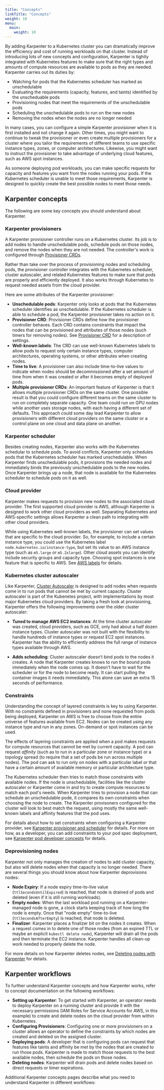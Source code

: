 ```yaml
---
title: "Concepts"
linkTitle: "Concepts"
weight: 10
menu:
  main:
    weight: 10
---
```


By adding Karpenter to a Kubernetes cluster you can dramatically improve the efficiency and cost of running workloads on that cluster.
Instead of introducing lots of new concepts and configuration, Karpenter is tightly integrated with Kubernetes features to make sure that the right types and amounts of compute resources are available to pods as they are needed.
Karpenter carries out its duties by:

* Watching for pods that the Kubernetes scheduler has marked as unschedulable
* Evaluating the requirements (capacity, features, and taints) identified by the unscheduable pods
* Provisioning nodes that meet the requirements of the unschedulable pods
* Scheduling the unschedulable pods to run on the new nodes
* Removing the nodes when the nodes are no longer needed

In many cases, you can configure a simple Karpenter provisioner when it is first installed and not change it again. 
Other times, you might want to continue to tweak the provisioner or even create multiple provisioners for a cluster where you tailor the requirements of different teams to use specific instance types, zones, or computer architectures.
Likewise, you might want to instruct the provisioner to take advantage of underlying cloud features, such as AWS spot instances.

As someone deploying pod workloads, you can make specific requests for capacity and features you want from the nodes running your pods.
If the Kubernetes scheduler is unable to meet those requirements, Karpenter is designed to quickly create the best possible nodes to meet those needs.

## Karpenter concepts

The following are some key concepts you should understand about Karpenter.

### Karpenter provisioners

A Karpenter provisioner controller runs on a Kubernetes cluster.
Its job is to add nodes to handle unschedulable pods, schedule pods on those nodes, and remove the nodes when they are not needed.
The controller's work is configured through [Provisioner CRDs](/docs/provisioner-crd/).

Rather than take over the process of provisioning nodes and scheduling pods, the provisioner controller integrates with the Kubernetes scheduler, cluster autoscaler, and related Kubernetes features to make sure that pods are properly and efficiently deployed.
It also works through Kubernetes to request needed assets from the cloud provider.

Here are some attributes of the Karpenter provisioner:

* **Unschedulable pods**: Karpenter only looks at pods that the Kubernetes scheduler identifies as unschedulable.
If the Kubernetes scheduler is able to schedule a pod, the Karpenter provisioner takes no action on it.
* **Provisioner CRD**: Provisioner CRDs define how the provisioner controller behaves.
Each CRD contains constraints that impact the nodes that can be provisioned and attributes of those nodes (such timers for removing nodes).
See [Provisioner CRD](/docs/provisioner-crd/) for a description of settings.
* **Well-known labels**: The CRD can use well-known Kubernetes labels to allow pods to request only certain instance types, computer architectures, operating systems, or other attributes when creating nodes.
* **Time to live**: A provisioner can also include time-to-live values to indicate when nodes should be decommissioned after a set amount of time from when it was created or after it becomes empty of deployed pods.
* **Multiple provisioner CRDs**: An important feature of Karpenter is that it allows multiple provisioner CRDs on the same cluster.
One possible result is that you could configure different teams on the same cluster to run on completely separate capacity.
One team could run on GPU nodes while another uses storage nodes, with each having a different set of defaults.
This approach could some day lead Karpenter to allow provisioners with different cloud providers on the same cluster or a control plane on one cloud and data plane on another.

### Karpenter scheduler

Besides creating nodes, Karpenter also works with the Kubernetes schedular to schedule pods.
To avoid conflicts, Karpenter only schedules pods that the Kubernetes scheduler has marked unschedulable.
When Karpenter finds unschedulable pods, it provisions the needed nodes and immediately binds the previously unschedulable pods to the new nodes.
Once Karpenter brings up a node, that node is available for the Kubernetes scheduler to schedule pods on it as well.

### Cloud provider
Karpenter makes requests to provision new nodes to the associated cloud provider.
The first supported cloud provider is AWS, although Karpenter is designed to work other cloud providers as well.
Separating Kubernetes and AWS-specific settings allows Karpenter a clean path to integrating with other cloud providers.

While using Kubernetes well-known labels, the provisioner can set values that are specific to the cloud provider.
So, for example, to include a certain instance type, you could use the Kubernetes label `node.kubernetes.io/instance-type`, but set its value to an AWS instance type (such as `m5.large` or `m5.2xlarge`).
Other cloud assets you can identify include security groups and capacity type.
Choosing spot instances is one feature that is specific to AWS.
See [AWS labels](/docs/cloud-providers/aws/) for details.

### Kubernetes cluster autoscaler
Like Karpenter, [Cluster Autoscaler](https://github.com/kubernetes/autoscaler/tree/master/cluster-autoscaler) is
designed to add nodes when requests come in to run pods that cannot be met by current capacity.
Cluster autoscaler is part of the Kubenetes project, with implementations by most major Kubernetes cloud providers.
By taking a fresh look at provisioning, Karpenter offers the following improvements over the older cluster autoscaler:

* **Tuned to manage AWS EC2 instances**: 
At the time cluster autoscaler was created, cloud providers, such as GCE, only had about a half dozen instance types.
Cluster autoscaler was not built with the flexibility to handle hundreds of instance types or request EC2 spot instances.
Karpenter has the ability to efficiently address the full range of instance types available through AWS.

* **Adds scheduling**: Cluster autoscaler doesn’t bind pods to the nodes it creates.
A node that Karpenter creates knows to run the bound pods immediately when the node comes up.
It doesn't have to wait for the scheduler or for the node to become ready.
It can start pulling the container images it needs immediately.
This alone can save an extra 15 seconds of performance.

### Constraints
Understanding the concept of layered constraints is key to using Karpenter.
With no constraints defined in provisioners and none requested from pods being deployed, Karpenter on AWS is free to choose from the entire universe of features available from EC2.
Nodes can be created using any instance type and run in any zones.
On-demand or spot instances can be used.

The effects of layering constraints are applied when a pod makes requests for compute resources that cannot be met by current capacity.
A pod can request *affinity* (such as to run in a particular zone or instance type) or a topology spread (to require that a set of pods be run across multiple nodes).
The pod can ask to run only on nodes with a particular label or that have a certain amount of available memory or particular architecture type.

The Kubernetes scheduler then tries to match those constraints with available nodes.
If the node is unschedulable, facilities like the cluster autoscaler or Karpenter come in and try to create compute resources to match each pod's needs.
When Karpenter tries to provision a node that can schedule an unschedulable pode, it compares its own constraints when choosing the node to create.
The Karpenter provisoners configured for the cluster will look to best match the request, using mostly the same well-known labels and affinity features that the pod uses.

For details about how to set constraints when configuring a Karpenter provider, see [Karpenter provisioner and scheduler](/docs/concepts/provisioner.md) for details.
For more on how, as a developer, you can add constraints to your pod spec deployment, see [Karpenter pod developer concepts](/docs/concepts/running-pods.md) for details.

### Deprovisioning nodes

Karpenter not only manages the creation of nodes to add cluster capacity, but also will delete nodes when that capacity is no longer needed.
There are several things you should know about how Karpenter deprovisions nodes:

* **Node Expiry**: If a node expiry time-to-live value (`ttlSecondsUntilExpired`) is reached, that node is drained of pods and deleted (even if it is still running workloads).
* **Empty nodes**: When the last workload pod running on a Karpenter-managed node is gone, a clock starts keeping track of how long the node is empty.
Once that "node empty" time-to-live (`ttlSecondsAfterEmpty`) is reached, that node is deleted.
* **Finalizer**: Karpenter places a finalizer bit on the nodes it creates.
When a request comes in to delete one of those nodes (from an expired TTL or maybe an explicit `kubectl delete node`), Karpenter will drain all the pods and then terminate the EC2 instance.
Karpenter handles all clean-up work needed to properly delete the node.

For more details on how Karpenter deletes nodes, see [Deleting nodes with Karpenter](/docs/concepts/delete-nodes.md) for details.

## Karpenter workflows

To further understand Karpenter concepts and how Karpenter works, refer to concept documentation on the following workflows:

* **Setting up Karpenter**: To get started with Karpenter, an operator needs to deploy Karpenter on a running cluster and provide it with the necessary permissions (IAM Roles for Service Accounts for AWS, in this example) to create and delete nodes on the cloud provider from within Kubernetes.
* **Configuring Provisioners**: Configuring one or more provisioners on a cluster allows an operator to define the constraints by which nodes are created and deleted on the assigned cluster.
* **Deploying pods**: A developer that is configuring pods can request that features like taints and affinity be met by the nodes that are created to run those pods.
Karpenter is made to match those requests to the best available nodes, then schedule the pods on those nodes.
* **Deleting nodes**: Karpenter will drain pods and delete nodes based on direct requests or timer expirations.

Additional Karpenter concepts pages describe what you need to understand Karpenter in different workflows:
